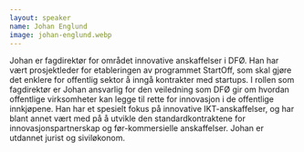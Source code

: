 ```yaml
---
layout: speaker
name: Johan Englund
image: johan-englund.webp
---
```

Johan er fagdirektør for området innovative anskaffelser i DFØ. Han har vært prosjektleder for etableringen av programmet StartOff, som skal gjøre det enklere for offentlig sektor å inngå kontrakter med startups. I rollen som fagdirektør er Johan ansvarlig for den veiledning som DFØ gir om hvordan offentlige virksomheter kan legge til rette for innovasjon i de offentlige innkjøpene. Han har et spesielt fokus på innovative IKT-anskaffelser, og har blant annet vært med på å utvikle den standardkontraktene for innovasjonspartnerskap og før-kommersielle anskaffelser. Johan er utdannet jurist og siviløkonom.
